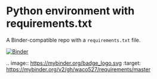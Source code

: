 # Python environment with requirements.txt

A Binder-compatible repo with a `requirements.txt` file.

[![Binder](https://mybinder.org/badge_logo.svg)](https://mybinder.org/v2/gh/waco527/requirements/master)

.. image:: https://mybinder.org/badge_logo.svg
 :target: https://mybinder.org/v2/gh/waco527/requirements/master
